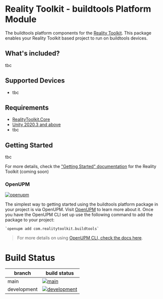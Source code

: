 # Reality Toolkit - buildtools Platform Module

The buildtools platform components for the [Reality Toolkit](https://github.com/realitycollective/com.realitytoolkit.core). This package enables your Reality Toolkit based project to run on buildtools devices.

## What's included?
<!-- Fill in list of what is included here -->

tbc

## Supported Devices
<!-- Fill in list of what devices or services are supported here -->

- tbc

## Requirements
<!-- Fill in list of requirements here -->

- [RealityToolkit.Core](https://github.com/realitycollective/com.realitytoolkit.core)
- [Unity 2020.3 and above](https://unity.com/)
- tbc

## Getting Started
<!-- Update getting started docs here here -->

tbc

For more details, check the ["Getting Started" documentation](http://realitycollective.github.io/) for the Reality Toolkit (coming soon)

### OpenUPM
<!-- Check openUPM links and details -->

[![openupm](https://img.shields.io/npm/v/com.realitytoolkit.buildtools?label=openupm&registry_uri=https://package.openupm.com)](https://openupm.com/packages/com.realitytoolkit.buildtools/)

The simplest way to getting started using the buildtools platform package in your project is via OpenUPM. Visit [OpenUPM](https://openupm.com/docs/) to learn more about it. Once you have the OpenUPM CLI set up use the following command to add the package to your project:

```
`openupm add com.realitytoolkit.buildtools`
```

> For more details on using [OpenUPM CLI, check the docs here](https://github.com/openupm/openupm-cli#installation).

# Build Status
<!-- Check build status links and details -->

| branch | build status |
| --- | --- |
| main | [![main](https://github.com/realitycollective/com.realitytoolkit.buildtools/actions/workflows/buildupmpackages.yml/badge.svg?branch=main)](https://github.com/realitycollective/com.realitytoolkit.buildtools/actions/workflows/buildupmpackages.yml) |
| development | [![development](https://github.com/realitycollective/com.realitytoolkit.buildtools/actions/workflows/buildupmpackages.yml/badge.svg?branch=development)](https://github.com/realitycollective/com.realitytoolkit.buildtools/actions/workflows/buildupmpackages.yml) |


